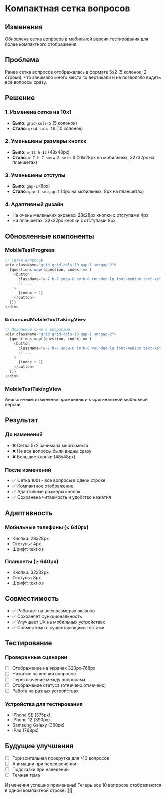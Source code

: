 # Компактная сетка вопросов

## Изменения

Обновлена сетка вопросов в мобильной версии тестирования для более компактного отображения.

## Проблема

Ранее сетка вопросов отображалась в формате 5x2 (5 колонок, 2 строки), что занимало много места по вертикали и не позволяло видеть все вопросы сразу.

## Решение

### 1. Изменена сетка на 10x1
- **Было**: `grid-cols-5` (5 колонок)
- **Стало**: `grid-cols-10` (10 колонок)

### 2. Уменьшены размеры кнопок
- **Было**: `w-12 h-12` (48x48px)
- **Стало**: `w-7 h-7 sm:w-8 sm:h-8` (28x28px на мобильных, 32x32px на планшетах)

### 3. Уменьшены отступы
- **Было**: `gap-2` (8px)
- **Стало**: `gap-1 sm:gap-2` (4px на мобильных, 8px на планшетах)

### 4. Адаптивный дизайн
- На очень маленьких экранах: 28x28px кнопки с отступами 4px
- На планшетах: 32x32px кнопки с отступами 8px

## Обновленные компоненты

### MobileTestProgress
```typescript
// Сетка вопросов
<div className="grid grid-cols-10 gap-1 sm:gap-2">
  {questions.map((question, index) => (
    <button
      className="w-7 h-7 sm:w-8 sm:h-8 rounded-lg font-medium text-xs"
      // ...
    >
      {index + 1}
    </button>
  ))}
</div>
```

### EnhancedMobileTestTakingView
```typescript
// Модальное окно с вопросами
<div className="grid grid-cols-10 gap-1 sm:gap-2">
  {questions.map((question, index) => (
    <button
      className="w-7 h-7 sm:w-8 sm:h-8 rounded-lg font-medium text-xs"
      // ...
    >
      {index + 1}
    </button>
  ))}
</div>
```

### MobileTestTakingView
Аналогичные изменения применены и к оригинальной мобильной версии.

## Результат

### До изменений
- ❌ Сетка 5x2 занимала много места
- ❌ Не все вопросы были видны сразу
- ❌ Большие кнопки (48x48px)

### После изменений
- ✅ Сетка 10x1 - все вопросы в одной строке
- ✅ Компактное отображение
- ✅ Адаптивные размеры кнопок
- ✅ Сохранена читаемость и удобство нажатия

## Адаптивность

### Мобильные телефоны (< 640px)
- Кнопки: 28x28px
- Отступы: 4px
- Шрифт: text-xs

### Планшеты (≥ 640px)
- Кнопки: 32x32px
- Отступы: 8px
- Шрифт: text-xs

## Совместимость

- ✅ Работает на всех размерах экранов
- ✅ Сохраняет функциональность
- ✅ Улучшает UX на мобильных устройствах
- ✅ Совместимо с существующими тестами

## Тестирование

### Проверенные сценарии
- [ ] Отображение на экранах 320px-768px
- [ ] Нажатие на кнопки вопросов
- [ ] Переключение между вопросами
- [ ] Отображение статуса (отвечено/отмечено)
- [ ] Работа на разных устройствах

### Устройства для тестирования
- iPhone SE (375px)
- iPhone 12 (390px)
- Samsung Galaxy (360px)
- iPad (768px)

## Будущие улучшения

- [ ] Горизонтальная прокрутка для >10 вопросов
- [ ] Анимации при переключении
- [ ] Подсказки при наведении
- [ ] Темная тема

Изменения успешно применены! Теперь все 10 вопросов отображаются в одной компактной строке. 📱✨
